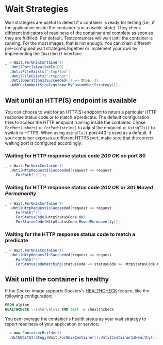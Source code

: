 # Wait Strategies

Wait strategies are useful to detect if a container is ready for testing (i.e., if the application inside the container is in a usable state). They check different indicators of readiness of the container and complete as soon as they are fulfilled. Per default, Testcontainers will wait until the container is running. For the most images, that is not enough. You can chain different pre-configured wait strategies together or implement your own by implementing the `IWaitUntil` interface.

```csharp
_ = Wait.ForUnixContainer()
  .UntilPortIsAvailable(80)
  .UntilFileExists("/tmp/foo")
  .UntilFileExists("/tmp/bar")
  .UntilOperationIsSucceeded(() => true, 1)
  .AddCustomWaitStrategy(new MyCustomWaitStrategy());
```

## Wait until an HTTP(S) endpoint is available

You can choose to wait for an HTTP(S) endpoint to return a particular HTTP response status code or to match a predicate. The default configuration tries to access the HTTP endpoint running inside the container. Chose `ForPort(ushort)` or `ForPath(string)` to adjust the endpoint or `UsingTls()` to switch to HTTPS. When using `UsingTls()` port 443 is used as a default. If your container exposes a different HTTPS port, make sure that the correct waiting port is configured accordingly.

### Waiting for HTTP response status code _200 OK_ on port 80

```csharp
_ = Wait.ForUnixContainer()
  .UntilHttpRequestIsSucceeded(request => request
    .ForPath("/"));
```

### Waiting for HTTP response status code _200 OK_ or _301 Moved Permanently_

```csharp
_ = Wait.ForUnixContainer()
  .UntilHttpRequestIsSucceeded(request => request
    .ForPath("/")
    .ForStatusCode(HttpStatusCode.OK)
    .ForStatusCode(HttpStatusCode.MovedPermanently));
```

### Waiting for the HTTP response status code to match a predicate

```csharp
_ = Wait.ForUnixContainer()
  .UntilHttpRequestIsSucceeded(request => request
    .ForPath("/")
    .ForStatusCodeMatching(statusCode => statusCode >= HttpStatusCode.OK && statusCode < HttpStatusCode.MultipleChoices));
```

## Wait until the container is healthy

If the Docker image supports Dockers's [HEALTHCHECK][docker-docs-healthcheck] feature, like the following configuration:

```Dockerfile
FROM alpine
HEALTHCHECK --interval=1s CMD test -e /healthcheck
```

You can leverage the container's health status as your wait strategy to report readiness of your application or service:

```csharp
_ = new ContainerBuilder()
  .WithWaitStrategy(Wait.ForUnixContainer().UntilContainerIsHealthy());
```

[docker-docs-healthcheck]: https://docs.docker.com/engine/reference/builder/#healthcheck
